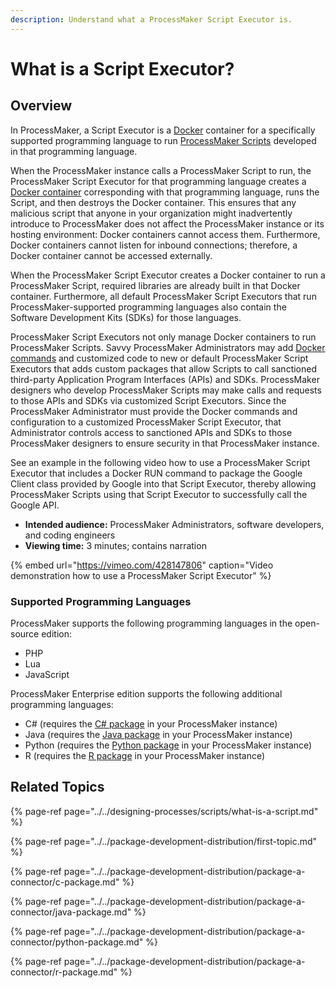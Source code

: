 ```yaml
---
description: Understand what a ProcessMaker Script Executor is.
---
```


# What is a Script Executor?

## Overview

In ProcessMaker, a Script Executor is a [Docker](https://www.docker.com/) container for a specifically supported programming language to run [ProcessMaker Scripts](../../designing-processes/scripts/what-is-a-script.md) developed in that programming language.

When the ProcessMaker instance calls a ProcessMaker Script to run, the ProcessMaker Script Executor for that programming language creates a [Docker container](https://www.docker.com/resources/what-container) corresponding with that programming language, runs the Script, and then destroys the Docker container. This ensures that any malicious script that anyone in your organization might inadvertently introduce to ProcessMaker does not affect the ProcessMaker instance or its hosting environment: Docker containers cannot access them. Furthermore, Docker containers cannot listen for inbound connections; therefore, a Docker container cannot be accessed externally.

When the ProcessMaker Script Executor creates a Docker container to run a ProcessMaker Script, required libraries are already built in that Docker container. Furthermore, all default ProcessMaker Script Executors that run ProcessMaker-supported programming languages also contain the Software Development Kits \(SDKs\) for those languages.

ProcessMaker Script Executors not only manage Docker containers to run ProcessMaker Scripts. Savvy ProcessMaker Administrators may add [Docker commands](https://docs.docker.com/engine/reference/commandline/docker/) and customized code to new or default ProcessMaker Script Executors that adds custom packages that allow Scripts to call sanctioned third-party Application Program Interfaces \(APIs\) and SDKs. ProcessMaker designers who develop ProcessMaker Scripts may make calls and requests to those APIs and SDKs via customized Script Executors. Since the ProcessMaker Administrator must provide the Docker commands and configuration to a customized ProcessMaker Script Executor, that Administrator controls access to sanctioned APIs and SDKs to those ProcessMaker designers to ensure security in that ProcessMaker instance.

See an example in the following video how to use a ProcessMaker Script Executor that includes a Docker RUN command to package the Google Client class provided by Google into that Script Executor, thereby allowing ProcessMaker Scripts using that Script Executor to successfully call the Google API.

* **Intended audience:** ProcessMaker Administrators, software developers, and coding engineers
* **Viewing time:** 3 minutes; contains narration

{% embed url="https://vimeo.com/428147806" caption="Video demonstration how to use a ProcessMaker Script Executor" %}

### Supported Programming Languages

ProcessMaker supports the following programming languages in the open-source edition:

* PHP
* Lua
* JavaScript

ProcessMaker Enterprise edition supports the following additional programming languages:

* C\# \(requires the [C\# package](../../package-development-distribution/package-a-connector/c-package.md) in your ProcessMaker instance\)
* Java \(requires the [Java package](../../package-development-distribution/package-a-connector/java-package.md) in your ProcessMaker instance\)
* Python \(requires the [Python package](../../package-development-distribution/package-a-connector/python-package.md) in your ProcessMaker instance\)
* R \(requires the [R package](../../package-development-distribution/package-a-connector/r-package.md) in your ProcessMaker instance\)

## Related Topics

{% page-ref page="../../designing-processes/scripts/what-is-a-script.md" %}

{% page-ref page="../../package-development-distribution/first-topic.md" %}

{% page-ref page="../../package-development-distribution/package-a-connector/c-package.md" %}

{% page-ref page="../../package-development-distribution/package-a-connector/java-package.md" %}

{% page-ref page="../../package-development-distribution/package-a-connector/python-package.md" %}

{% page-ref page="../../package-development-distribution/package-a-connector/r-package.md" %}

